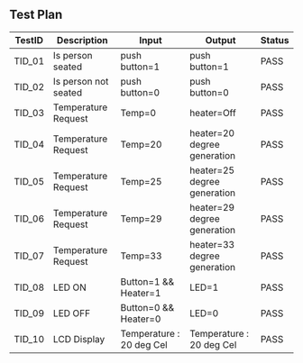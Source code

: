 ## Test Plan
|TestID|	Description|	Input|	Output|	Status|
|------|-------------|-------|--------|-------|
TID_01|	Is person seated|	push button=1|	push button=1|	PASS
TID_02|	Is person not seated|	push button=0|	push button=0|	PASS
TID_03|	Temperature Request|	Temp=0|	heater=Off|	PASS
TID_04|	Temperature Request|	Temp=20|	heater=20 degree generation|	PASS
TID_05|	Temperature Request|	Temp=25|	heater=25 degree generation|	PASS
TID_06|	Temperature Request|	Temp=29|	heater=29 degree generation|	PASS
TID_07|	Temperature Request|	Temp=33|	heater=33 degree generation|	PASS
TID_08|	LED ON|	Button=1 && Heater=1|	LED=1|	PASS
TID_09|	LED OFF|	Button=0 && Heater=0|	LED=0|	PASS
TID_10|	LCD Display|	Temperature : 20 deg Cel| Temperature : 20 deg Cel| PASS
	
	
